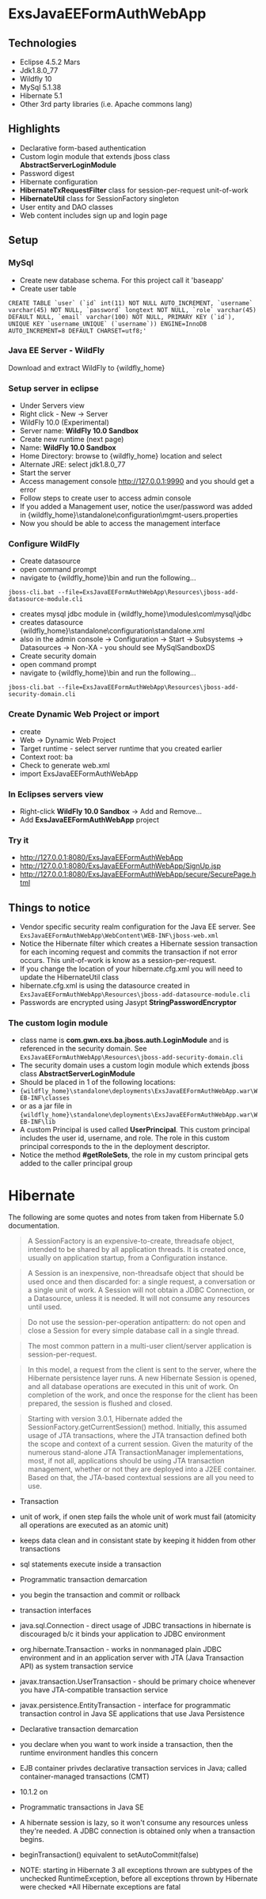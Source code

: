 

# ExsJavaEEFormAuthWebApp

## Technologies
* Eclipse 4.5.2 Mars
* Jdk1.8.0_77
* Wildfly 10
* MySql 5.1.38
* Hibernate 5.1
* Other 3rd party libraries (i.e. Apache commons lang)

## Highlights
* Declarative form-based authentication
* Custom login module that extends jboss class **AbstractServerLoginModule**
* Password digest
* Hibernate configuration
 * **HibernateTxRequestFilter** class for session-per-request unit-of-work
 * **HibernateUtil** class for SessionFactory singleton
 * User entity and DAO classes
* Web content includes sign up and login page

## Setup

### MySql
* Create new database schema.  For this project call it 'baseapp'
* Create user table
```
CREATE TABLE `user` (`id` int(11) NOT NULL AUTO_INCREMENT, `username` varchar(45) NOT NULL, `password` longtext NOT NULL, `role` varchar(45) DEFAULT NULL, `email` varchar(100) NOT NULL, PRIMARY KEY (`id`), UNIQUE KEY `username_UNIQUE` (`username`)) ENGINE=InnoDB AUTO_INCREMENT=8 DEFAULT CHARSET=utf8;'
```

### Java EE Server - WildFly
Download and extract WildFly to {wildfly_home}

### Setup server in eclipse
* Under Servers view
* Right click - New -> Server
* WildFly 10.0 (Experimental)
* Server name: **WildFly 10.0 Sandbox**
* Create new runtime (next page)
* Name: **WildFly 10.0 Sandbox**
* Home Directory: browse to {wildfly_home} location and select
* Alternate JRE: select jdk1.8.0_77
* Start the server
* Access management console http://127.0.0.1:9990 and you should get a error
* Follow steps to create user to access admin console
* If you added a Management user, notice the user/password was added in {wildfly_home}\standalone\configuration\mgmt-users.properties
* Now you should be able to access the management interface

### Configure WildFly
* Create datasource
 * open command prompt
 * navigate to {wildfly_home}\bin and run the following...
```
jboss-cli.bat --file=ExsJavaEEFormAuthWebApp\Resources\jboss-add-datasource-module.cli
```
  * creates mysql jdbc module in {wildfly_home}\modules\com\mysql\jdbc
  * creates datasource {wildfly_home}\standalone\configuration\standalone.xml
  * also in the admin console -> Configuration -> Start -> Subsystems -> Datasources -> Non-XA - you should see MySqlSandboxDS
* Create security domain
 * open command prompt
 * navigate to {wildfly_home}\bin and run the following...
```
jboss-cli.bat --file=ExsJavaEEFormAuthWebApp\Resources\jboss-add-security-domain.cli
```

### Create Dynamic Web Project or import
* create
 * Web -> Dynamic Web Project
 * Target runtime - select server runtime that you created earlier
 * Context root: ba
 * Check to generate web.xml
* import ExsJavaEEFormAuthWebApp

### In Eclipses servers view
* Right-click **WildFly 10.0 Sandbox** -> Add and Remove...
* Add **ExsJavaEEFormAuthWebApp** project

### Try it
* http://127.0.0.1:8080/ExsJavaEEFormAuthWebApp
* http://127.0.0.1:8080/ExsJavaEEFormAuthWebApp/SignUp.jsp
* http://127.0.0.1:8080/ExsJavaEEFormAuthWebApp/secure/SecurePage.html

## Things to notice
* Vendor specific security realm configuration for the Java EE server.  See ``ExsJavaEEFormAuthWebApp\WebContent\WEB-INF\jboss-web.xml``
* Notice the Hibernate filter which creates a Hibernate session transaction for each incoming request and commits the transaction if not error occurs.  This unit-of-work is know as a session-per-request.
* If you change the location of your hibernate.cfg.xml you will need to update the HibernateUtil class
* hibernate.cfg.xml is using the datasource created in ``ExsJavaEEFormAuthWebApp\Resources\jboss-add-datasource-module.cli``
* Passwords are encrypted using Jasypt **StringPasswordEncryptor**

### The custom login module
* class name is **com.gwn.exs.ba.jboss.auth.LoginModule** and is referenced in the security domain.  See ```ExsJavaEEFormAuthWebApp\Resources\jboss-add-security-domain.cli```
* The security domain uses a custom login module which extends jboss class **AbstractServerLoginModule**
* Should be placed in 1 of the following locations:
 * ``{wildfly_home}\standalone\deployments\ExsJavaEEFormAuthWebApp.war\WEB-INF\classes``
 * or as a jar file in ``{wildfly_home}\standalone\deployments\ExsJavaEEFormAuthWebApp.war\WEB-INF\lib``
* A custom Principal is used called **UserPrincipal**.  This custom principal includes the user id, username, and role.  The role in this custom principal corresponds to the <security-role> in the deployment descriptor.
* Notice the method **#getRoleSets**, the role in my custom principal gets added to the caller principal group

# Hibernate
The following are some quotes and notes from taken from Hibernate 5.0 documentation.

<!-- -->
> A SessionFactory is an expensive-to-create, threadsafe object, intended to be shared by all application threads. It is created once, usually on application startup, from a Configuration instance.

<!-- -->
> A Session is an inexpensive, non-threadsafe object that should be used once and then discarded for: a single request, a conversation or a single unit of work. A Session will not obtain a JDBC Connection, or a Datasource, unless it is needed. It will not consume any resources until used.

<!-- -->
> Do not use the session-per-operation antipattern: do not open and close a Session for every simple database call in a single thread.

<!-- -->
> The most common pattern in a multi-user client/server application is session-per-request.

<!-- -->
> In this model, a request from the client is sent to the server, where the Hibernate persistence layer runs. A new Hibernate Session is opened, and all database operations are executed in this unit of work. On completion of the work, and once the response for the client has been prepared, the session is flushed and closed.

<!-- -->
> Starting with version 3.0.1, Hibernate added the SessionFactory.getCurrentSession() method. Initially, this assumed usage of JTA transactions, where the JTA transaction defined both the scope and context of a current session. Given the maturity of the numerous stand-alone JTA TransactionManager implementations, most, if not all, applications should be using JTA transaction management, whether or not they are deployed into a J2EE container. Based on that, the JTA-based contextual sessions are all you need to use.

* Transaction
 * unit of work, if onen step fails the whole unit of work must fail (atomicity all operations are executed as an atomic unit)
 * keeps data clean and in consistant state by keeping it hidden from other transactions
 * sql statements execute inside a transaction

* Programmatic transaction demarcation
 * you begin the transaction and commit or rollback
 * transaction interfaces
 * java.sql.Connection - direct usage of JDBC transactions in hibernate is discouraged b/c it binds your application to JDBC environment
 * org.hibernate.Transaction - works in nonmanaged plain JDBC environment and in an application server with JTA (Java Transaction API) as system transaction service
 * javax.transaction.UserTransaction - should be primary choice whenever you have JTA-compatible transaction service
 * javax.persistence.EntityTransaction - interface for programmatic transaction control in Java SE applications that use Java Persistence

* Declarative transaction demarcation
 * you declare when you want to work inside a transaction, then the runtime environment handles this concern
 * EJB container privdes declarative transaction services in Java; called container-managed transactions (CMT)

* 10.1.2 on
 * Programmatic transactions in Java SE
  * A hibernate session is lazy, so it won't consume any resources unless they're needed.  A JDBC connection is obtained only when a transaction begins.
  * beginTransaction() equivalent to setAutoCommit(false)
  * NOTE: starting in Hibernate 3 all exceptions thrown are subtypes of the unchecked RuntimeException, before all exceptions thrown by Hibernate were checked
   *All Hibernate exceptions are fatal
